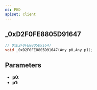 ```yaml
---
ns: PED
apiset: client
---
```

## _0xD2F0FE8805D91647

```c
// 0xD2F0FE8805D91647
void _0xD2F0FE8805D91647(Any p0,Any p1);
```


## Parameters
* **p0**:
* **p1**: